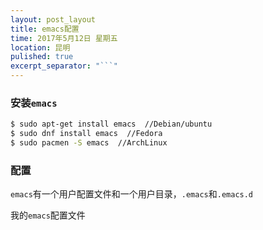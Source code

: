 ```yaml
---
layout: post_layout
title: emacs配置
time: 2017年5月12日 星期五
location: 昆明
pulished: true
excerpt_separator: "```"
---
```


### 安装`emacs`

```bash
$ sudo apt-get install emacs  //Debian/ubuntu
$ sudo dnf install emacs  //Fedora
$ sudo pacmen -S emacs  //ArchLinux
````

### 配置

`emacs`有一个用户配置文件和一个用户目录，`.emacs`和`.emacs.d`

我的`emacs`配置文件

```lisp

```

